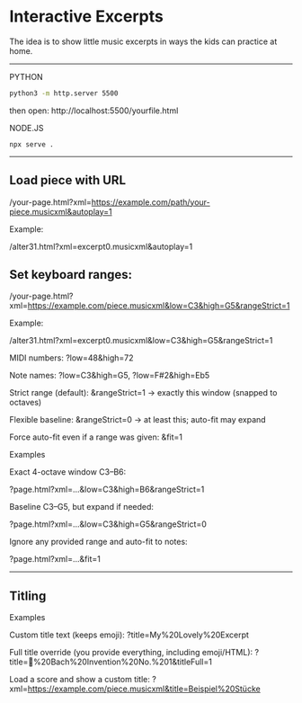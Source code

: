 # Interactive Excerpts

The idea is to show little music excerpts in ways the kids can practice at home.

---

PYTHON

```bash
python3 -m http.server 5500
```

then open:
http://localhost:5500/yourfile.html

NODE.JS

```
npx serve .
```

---

## Load piece with URL

/your-page.html?xml=https://example.com/path/your-piece.musicxml&autoplay=1

Example:

/alter31.html?xml=excerpt0.musicxml&autoplay=1

## Set keyboard ranges:

/your-page.html?xml=https://example.com/piece.musicxml&low=C3&high=G5&rangeStrict=1

Example:

/alter31.html?xml=excerpt0.musicxml&low=C3&high=G5&rangeStrict=1

MIDI numbers: ?low=48&high=72

Note names: ?low=C3&high=G5, ?low=F#2&high=Eb5

Strict range (default): &rangeStrict=1 → exactly this window (snapped to octaves)

Flexible baseline: &rangeStrict=0 → at least this; auto-fit may expand

Force auto-fit even if a range was given: &fit=1

Examples

Exact 4-octave window C3–B6:

?page.html?xml=...&low=C3&high=B6&rangeStrict=1


Baseline C3–G5, but expand if needed:

?page.html?xml=...&low=C3&high=G5&rangeStrict=0


Ignore any provided range and auto-fit to notes:

?page.html?xml=...&fit=1

---

## Titling

Examples

Custom title text (keeps emoji):
?title=My%20Lovely%20Excerpt

Full title override (you provide everything, including emoji/HTML):
?title=<span>🎼%20Bach%20Invention%20No.%201</span>&titleFull=1

Load a score and show a custom title:
?xml=https://example.com/piece.musicxml&title=Beispiel%20Stücke
